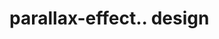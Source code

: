 # parallax-effect.. design                                                                                                                                                                                                                                                                                           
                                     


